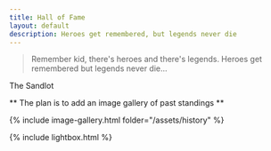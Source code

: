 ```yaml
---
title: Hall of Fame
layout: default
description: Heroes get remembered, but legends never die
---
```

> Remember kid, there's heroes and there's legends. Heroes get remembered but legends never die...

The Sandlot

** The plan is to add an image gallery of past standings ** 

{% include image-gallery.html folder="/assets/history" %}

 <body>
    <script src="/js/jquery.min.js"></script>
    {% include lightbox.html %}
</body>